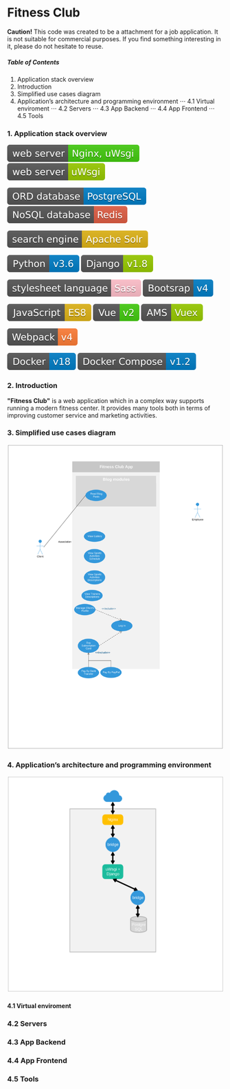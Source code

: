 # Fitness Club
**Caution!** This code was created to be a attachment for a job application. It is not suitable for commercial purposes. If you find something interesting in it, please do not hesitate to reuse.


##### Table of Contents

1. Application stack overview
2. Introduction
3. Simplified use cases diagram
4. Application’s architecture and programming environment
⋅⋅⋅ 4.1 Virtual enviroment
⋅⋅⋅ 4.2 Servers
⋅⋅⋅ 4.3 App Backend
⋅⋅⋅ 4.4 App Frontend
⋅⋅⋅ 4.5 Tools


### 1. Application stack overview
![](./docs/readme/shields/nginx.svg)
![](./docs/readme/shields/uwsgi.svg)

![](./docs/readme/shields/postgresql.svg)
![](./docs/readme/shields/redis.svg)

![](./docs/readme/shields/solr.svg)

![](./docs/readme/shields/python.svg)
![](./docs/readme/shields/django.svg)

![](./docs/readme/shields/sass.svg)
![](./docs/readme/shields/bootstrap.svg)

![](./docs/readme/shields/javascript.svg)
![](./docs/readme/shields/vue.svg)
![](./docs/readme/shields/vuex.svg)

![](./docs/readme/shields/webpack.svg)

![](./docs/readme/shields/docker.svg)
![](./docs/readme/shields/dockercompose.svg)

### 2. Introduction
**"Fitness Club"** is a web application which  in a complex way supports running a modern fitness center. It provides many tools both in terms of improving customer service and marketing activities.


### 3. Simplified use cases diagram
![](./docs/readme/diagrams/use_cases.svg)


### 4. Application’s architecture and programming environment
![](./docs/readme/diagrams/system_architecture.svg)
#### 4.1 Virtual enviroment

### 4.2 Servers

### 4.3 App Backend

### 4.4 App Frontend

### 4.5 Tools